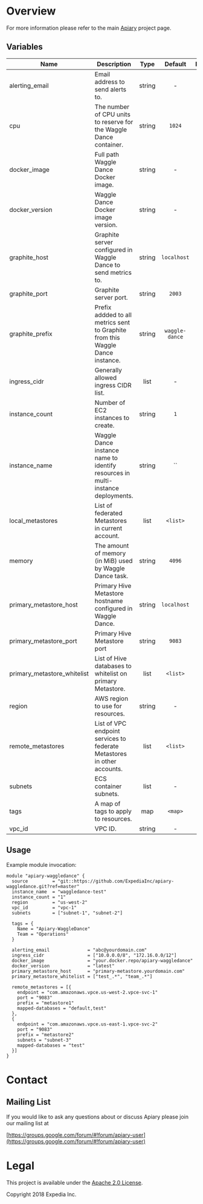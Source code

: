 
# Overview

For more information please refer to the main [Apiary](https://github.com/ExpediaInc/apiary) project page.

## Variables
| Name | Description | Type | Default | Required |
|------|-------------|:----:|:-----:|:-----:|
| alerting_email | Email address to send alerts to. | string | - | yes |
| cpu | The number of CPU units to reserve for the Waggle Dance container. | string | `1024` | no |
| docker_image | Full path Waggle Dance Docker image. | string | - | yes |
| docker_version | Waggle Dance Docker image version. | string | - | yes |
| graphite_host | Graphite server configured in Waggle Dance to send metrics to. | string | `localhost` | no |
| graphite_port | Graphite server port. | string | `2003` | no |
| graphite_prefix | Prefix addded to all metrics sent to Graphite from this Waggle Dance instance. | string | `waggle-dance` | no |
| ingress_cidr | Generally allowed ingress CIDR list. | list | - | yes |
| instance_count | Number of EC2 instances to create. | string | `1` | no |
| instance_name | Waggle Dance instance name to identify resources in multi-instance deployments. | string | `` | no |
| local_metastores | List of federated Metastores in current account. | list | `<list>` | no |
| memory | The amount of memory (in MiB) used by Waggle Dance task. | string | `4096` | no |
| primary_metastore_host | Primary Hive Metastore hostname configured in Waggle Dance. | string | `localhost` | no |
| primary_metastore_port | Primary Hive Metastore port | string | `9083` | no |
| primary_metastore_whitelist | List of Hive databases to whitelist on primary Metastore. | list | `<list>` | no |
| region | AWS region to use for resources. | string | - | yes |
| remote_metastores | List of VPC endpoint services to federate Metastores in other accounts. | list | `<list>` | no |
| subnets | ECS container subnets. | list | - | yes |
| tags | A map of tags to apply to resources. | map | `<map>` | no |
| vpc_id | VPC ID. | string | - | yes |

## Usage

Example module invocation:
```
module "apiary-waggledance" {
  source         = "git::https://github.com/ExpediaInc/apiary-waggledance.git?ref=master"
  instance_name  = "waggledance-test"
  instance_count = "1"
  region         = "us-west-2"
  vpc_id         = "vpc-1"
  subnets        = ["subnet-1", "subnet-2"]

  tags = {
    Name = "Apiary-WaggleDance"
    Team = "Operations"
  }

  alerting_email              = "abc@yourdomain.com"
  ingress_cidr                = ["10.0.0.0/8", "172.16.0.0/12"]
  docker_image                = "your.docker.repo/apiary-waggledance"
  docker_version              = "latest"
  primary_metastore_host      = "primary-metastore.yourdomain.com"
  primary_metastore_whitelist = ["test_.*", "team_.*"]

  remote_metastores = [{
    endpoint = "com.amazonaws.vpce.us-west-2.vpce-svc-1"
    port = "9083"
    prefix = "metastore1"
    mapped-databases = "default,test"
  },
  {
    endpoint = "com.amazonaws.vpce.us-east-1.vpce-svc-2"
    port = "9083"
    prefix = "metastore2"
    subnets = "subnet-3"
    mapped-databases = "test"
  }]
}
```
# Contact

## Mailing List
If you would like to ask any questions about or discuss Apiary please join our mailing list at

  [https://groups.google.com/forum/#!forum/apiary-user](https://groups.google.com/forum/#!forum/apiary-user)

# Legal
This project is available under the [Apache 2.0 License](http://www.apache.org/licenses/LICENSE-2.0.html).

Copyright 2018 Expedia Inc.
